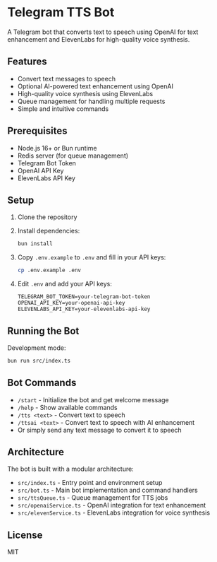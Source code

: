# Telegram TTS Bot

A Telegram bot that converts text to speech using OpenAI for text enhancement and ElevenLabs for high-quality voice synthesis.

## Features

- Convert text messages to speech
- Optional AI-powered text enhancement using OpenAI
- High-quality voice synthesis using ElevenLabs
- Queue management for handling multiple requests
- Simple and intuitive commands

## Prerequisites

- Node.js 16+ or Bun runtime
- Redis server (for queue management)
- Telegram Bot Token
- OpenAI API Key
- ElevenLabs API Key

## Setup

1. Clone the repository
2. Install dependencies:
   ```bash
   bun install
   ```

3. Copy `.env.example` to `.env` and fill in your API keys:
   ```bash
   cp .env.example .env
   ```

4. Edit `.env` and add your API keys:
   ```
   TELEGRAM_BOT_TOKEN=your-telegram-bot-token
   OPENAI_API_KEY=your-openai-api-key
   ELEVENLABS_API_KEY=your-elevenlabs-api-key
   ```

## Running the Bot

Development mode:
```bash
bun run src/index.ts
```

## Bot Commands

- `/start` - Initialize the bot and get welcome message
- `/help` - Show available commands
- `/tts <text>` - Convert text to speech
- `/ttsai <text>` - Convert text to speech with AI enhancement
- Or simply send any text message to convert it to speech

## Architecture

The bot is built with a modular architecture:

- `src/index.ts` - Entry point and environment setup
- `src/bot.ts` - Main bot implementation and command handlers
- `src/ttsQueue.ts` - Queue management for TTS jobs
- `src/openaiService.ts` - OpenAI integration for text enhancement
- `src/elevenService.ts` - ElevenLabs integration for voice synthesis

## License

MIT
